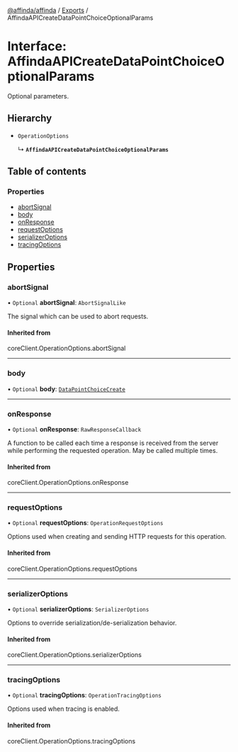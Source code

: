 [@affinda/affinda](../README.md) / [Exports](../modules.md) / AffindaAPICreateDataPointChoiceOptionalParams

# Interface: AffindaAPICreateDataPointChoiceOptionalParams

Optional parameters.

## Hierarchy

- `OperationOptions`

  ↳ **`AffindaAPICreateDataPointChoiceOptionalParams`**

## Table of contents

### Properties

- [abortSignal](AffindaAPICreateDataPointChoiceOptionalParams.md#abortsignal)
- [body](AffindaAPICreateDataPointChoiceOptionalParams.md#body)
- [onResponse](AffindaAPICreateDataPointChoiceOptionalParams.md#onresponse)
- [requestOptions](AffindaAPICreateDataPointChoiceOptionalParams.md#requestoptions)
- [serializerOptions](AffindaAPICreateDataPointChoiceOptionalParams.md#serializeroptions)
- [tracingOptions](AffindaAPICreateDataPointChoiceOptionalParams.md#tracingoptions)

## Properties

### abortSignal

• `Optional` **abortSignal**: `AbortSignalLike`

The signal which can be used to abort requests.

#### Inherited from

coreClient.OperationOptions.abortSignal

___

### body

• `Optional` **body**: [`DataPointChoiceCreate`](DataPointChoiceCreate.md)

___

### onResponse

• `Optional` **onResponse**: `RawResponseCallback`

A function to be called each time a response is received from the server
while performing the requested operation.
May be called multiple times.

#### Inherited from

coreClient.OperationOptions.onResponse

___

### requestOptions

• `Optional` **requestOptions**: `OperationRequestOptions`

Options used when creating and sending HTTP requests for this operation.

#### Inherited from

coreClient.OperationOptions.requestOptions

___

### serializerOptions

• `Optional` **serializerOptions**: `SerializerOptions`

Options to override serialization/de-serialization behavior.

#### Inherited from

coreClient.OperationOptions.serializerOptions

___

### tracingOptions

• `Optional` **tracingOptions**: `OperationTracingOptions`

Options used when tracing is enabled.

#### Inherited from

coreClient.OperationOptions.tracingOptions
